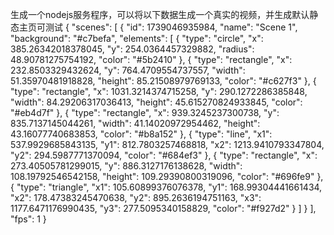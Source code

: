 生成一个nodejs服务程序，可以将以下数据生成一个真实的视频，并生成默认静态主页可测试
{
  "scenes": [
    {
      "id": 1739046935984,
      "name": "Scene 1",
      "background": "#c7befa",
      "elements": [
        {
          "type": "circle",
          "x": 385.26342018378045,
          "y": 254.0364457329882,
          "radius": 48.90781275754192,
          "color": "#5b2410"
        },
        {
          "type": "rectangle",
          "x": 232.8503329432624,
          "y": 764.4709554737557,
          "width": 51.35970481918828,
          "height": 85.21508979769133,
          "color": "#c627f3"
        },
        {
          "type": "rectangle",
          "x": 1031.3214374715258,
          "y": 290.1272286385848,
          "width": 84.29206317036413,
          "height": 45.615270824933845,
          "color": "#eb4d7f"
        },
        {
          "type": "rectangle",
          "x": 939.3245237300738,
          "y": 835.7137145044261,
          "width": 41.14020972954462,
          "height": 43.16077740683853,
          "color": "#b8a152"
        },
        {
          "type": "line",
          "x1": 537.9929685843135,
          "y1": 812.7803257468818,
          "x2": 1213.9410793347804,
          "y2": 294.5987771370094,
          "color": "#684ef3"
        },
        {
          "type": "rectangle",
          "x": 273.40505781299015,
          "y": 886.3127176138628,
          "width": 108.19792546542158,
          "height": 109.29390800319096,
          "color": "#696fe9"
        },
        {
          "type": "triangle",
          "x1": 105.60899376076378,
          "y1": 168.99304441661434,
          "x2": 178.47383245470638,
          "y2": 895.2636194751163,
          "x3": 1177.6471176990435,
          "y3": 277.5095340158829,
          "color": "#f927d2"
        }
      ]
    }
  ],
  "fps": 1
}
